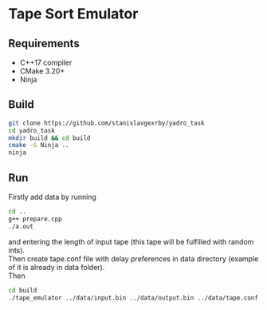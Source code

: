# Tape Sort Emulator

## Requirements
- C++17 compiler
- CMake 3.20+
- Ninja

## Build
```bash
git clone https://github.com/stanislavgexrby/yadro_task
cd yadro_task
mkdir build && cd build
cmake -G Ninja ..
ninja
```

## Run
Firstly add data by running  
```bash
cd ..
g++ prepare.cpp
./a.out
```
and entering the length of input tape (this tape will be fulfilled with random ints).   
Then create tape.conf file with delay preferences in data directory (example of it is already in data folder).   
Then
```bash
cd build
./tape_emulator ../data/input.bin ../data/output.bin ../data/tape.conf
```
